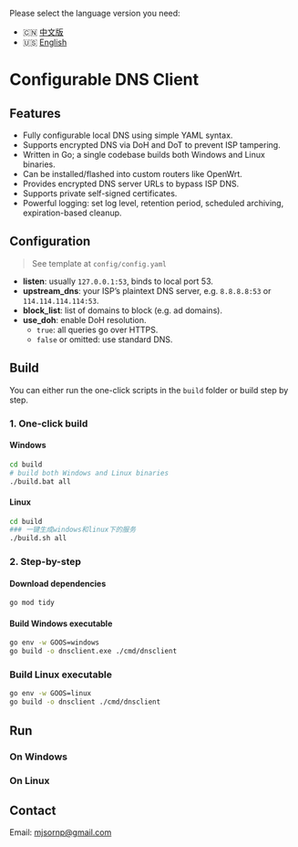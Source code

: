 <!-- README.en-US.md -->
Please select the language version you need:

- 🇨🇳 [中文版](README.zh-CN.md)
- 🇺🇸 [English](README.en-US.md)

# Configurable DNS Client

## Features
- Fully configurable local DNS using simple YAML syntax.
- Supports encrypted DNS via DoH and DoT to prevent ISP tampering.
- Written in Go; a single codebase builds both Windows and Linux binaries.
- Can be installed/flashed into custom routers like OpenWrt.
- Provides encrypted DNS server URLs to bypass ISP DNS.
- Supports private self-signed certificates.
- Powerful logging: set log level, retention period, scheduled archiving, expiration-based cleanup.

## Configuration
> See template at `config/config.yaml`

- **listen**: usually `127.0.0.1:53`, binds to local port 53.  
- **upstream_dns**: your ISP’s plaintext DNS server, e.g. `8.8.8.8:53` or `114.114.114.114:53`.  
- **block_list**: list of domains to block (e.g. ad domains).  
- **use_doh**: enable DoH resolution.  
  - `true`: all queries go over HTTPS.  
  - `false` or omitted: use standard DNS.

## Build

You can either run the one-click scripts in the `build` folder or build step by step.

### 1. One-click build

#### Windows
```bash
cd build
# build both Windows and Linux binaries
./build.bat all
```

#### Linux
```bash
cd build
### 一键生成windows和linux下的服务
./build.sh all
```

### 2. Step-by-step
#### Download dependencies
```bash
go mod tidy
```

#### Build Windows executable
``` bash
go env -w GOOS=windows
go build -o dnsclient.exe ./cmd/dnsclient
```

### Build Linux executable
```bash
go env -w GOOS=linux
go build -o dnsclient ./cmd/dnsclient
```

## Run
### On Windows

### On Linux

## Contact
Email: mjsornp@gmail.com